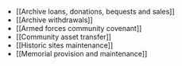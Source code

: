 - [[Archive loans, donations, bequests and sales]]
- [[Archive withdrawals]]
- [[Armed forces community covenant]]
- [[Community asset transfer]]
- [[Historic sites maintenance]]
- [[Memorial provision and maintenance]]
